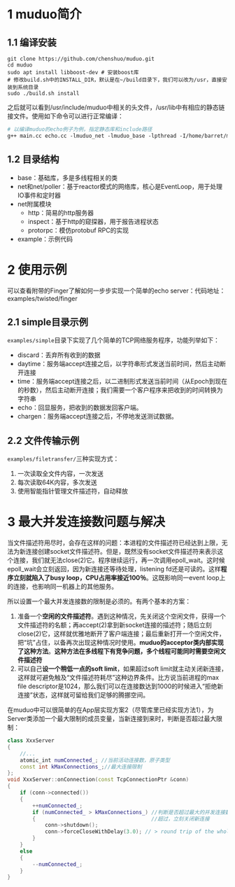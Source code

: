 
# 1 muduo简介

## 1.1 编译安装
```shell
git clone https://github.com/chenshuo/muduo.git
cd muduo
sudo apt install libboost-dev # 安装boost库
# 修改build.sh中的INSTALL_DIR，默认是在~/build目录下，我们可以改为/usr，直接安装到系统目录
sudo ./build.sh install
```
之后就可以看到/usr/include/muduo中相关的头文件，/usr/lib中有相应的静态链接文件。使用如下命令可以进行正常编译：
```makefile
# 以编译muduo的echo例子为例，指定静态库和include路径
g++ main.cc echo.cc -lmuduo_net -lmuduo_base -lpthread -I/home/barret/muduo -o echo
```

## 1.2 目录结构

- base：基础库，多是多线程相关的类
- net和net/poller：基于reactor模式的网络库，核心是EventLoop，用于处理IO事件和定时器
- net附属模块
   - http：简易的http服务器
   - inspect：基于http的窥探器，用于报告进程状态
   - protorpc：模仿protobuf RPC的实现
- example：示例代码

# 2 使用示例
可以查看附带的Finger了解如何一步步实现一个简单的echo server：代码地址：examples/twisted/finger

## 2.1 simple目录示例
`examples/simple`目录下实现了几个简单的TCP网络服务程序，功能列举如下：

- discard：丢弃所有收到的数据
- daytime：服务端accept连接之后，以字符串形式发送当前时间，然后主动断开连接
- time：服务端accept连接之后，以二进制形式发送当前时间（从Epoch到现在的秒数），然后主动断开连接；我们需要一个客户程序来把收到的时间转换为字符串
- echo：回显服务，把收到的数据发回客户端。
- chargen：服务端accept连接之后，不停地发送测试数据。




## 2.2 文件传输示例
`examples/filetransfer/`三种实现方式：

1. 一次读取全文件内容，一次发送
1. 每次读取64K内容，多次发送
1. 使用智能指针管理文件描述符，自动释放

# 3 最大并发连接数问题与解决
当文件描述符用尽时，会存在这样的问题：本进程的文件描述符已经达到上限，无法为新连接创建socket文件描述符。但是，既然没有socket文件描述符来表示这个连接，我们就无法close(2)它。程序继续运行，再一次调用epoll_wait。这时候epoll_wait会立刻返回，因为新连接还等待处理，listening fd还是可读的。这样**程序立刻就陷入了busy loop，CPU占用率接近100％**。这既影响同一event loop上的连接，也影响同一机器上的其他服务。

所以设置一个最大并发连接数的限制是必须的。有两个基本的方案：

1. 准备一个**空闲的文件描述符**。遇到这种情况，先关闭这个空闲文件，获得一个文件描述符的名额；再accept(2)拿到新socket连接的描述符；随后立刻close(2)它，这样就优雅地断开了客户端连接；最后重新打开一个空闲文件，把“坑”占住，以备再次出现这种情况时使用。**muduo的acceptor类内部实现了这种方法**。**这种方法在多线程下有竞争问题，多个线程可能同时需要空闲文件描述符**
1. 可以自己**设一个稍低一点的soft limit**，如果超过soft limit就主动关闭新连接，这样就可避免触及“文件描述符耗尽”这种边界条件。比方说当前进程的max file descriptor是1024，那么我们可以在连接数达到1000的时候进入“拒绝新连接”状态，这样就可留给我们足够的腾挪空间。


在muduo中可以很简单的在App层实现方案2（尽管库里已经实现方法1），为Server类添加一个最大限制的成员变量，当新连接到来时，判断是否超过最大限制：
```cpp
class XxxServer
{
	//...
    atomic_int numConnected_; //当前活动连接数，原子类型
  	const int kMaxConnections_;//最大连接限制
};
void XxxServer::onConnection(const TcpConnectionPtr &conn)
{
    if (conn->connected())
    {
        ++numConnected_;
        if (numConnected_ > kMaxConnections_) //判断是否超过最大的并发连接数限制，
        {                                     //超过，立刻关闭新连接
            conn->shutdown();
            conn->forceCloseWithDelay(3.0); // > round trip of the whole Internet.
        }
    }
    else
    {
        --numConnected_;
    }
}
```
